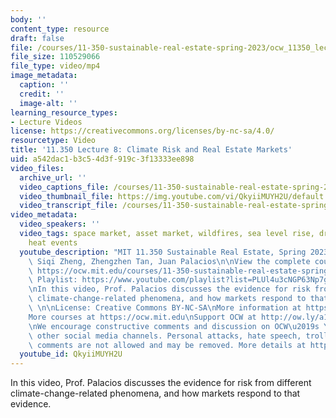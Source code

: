```yaml
---
body: ''
content_type: resource
draft: false
file: /courses/11-350-sustainable-real-estate-spring-2023/ocw_11350_lecture08_2023mar07_360p_16_9.mp4
file_size: 110529066
file_type: video/mp4
image_metadata:
  caption: ''
  credit: ''
  image-alt: ''
learning_resource_types:
- Lecture Videos
license: https://creativecommons.org/licenses/by-nc-sa/4.0/
resourcetype: Video
title: '11.350 Lecture 8: Climate Risk and Real Estate Markets'
uid: a542dac1-b3c5-4d3f-919c-3f13333ee898
video_files:
  archive_url: ''
  video_captions_file: /courses/11-350-sustainable-real-estate-spring-2023/1fqDLq3Ci4mquIVWZOskYNwOa9S-cbjiZ_transcript.webvtt
  video_thumbnail_file: https://img.youtube.com/vi/QkyiiMUYH2U/default.jpg
  video_transcript_file: /courses/11-350-sustainable-real-estate-spring-2023/1fqDLq3Ci4mquIVWZOskYNwOa9S-cbjiZ_transcript.pdf
video_metadata:
  video_speakers: ''
  video_tags: space market, asset market, wildfires, sea level rise, drought, extreme
    heat events
  youtube_description: "MIT 11.350 Sustainable Real Estate, Spring 2023\nInstructors:\
    \ Siqi Zheng, Zhengzhen Tan, Juan Palacios\n\nView the complete course (or resource):\
    \ https://ocw.mit.edu/courses/11-350-sustainable-real-estate-spring-2023/\nYouTube\
    \ Playlist: https://www.youtube.com/playlist?list=PLUl4u3cNGP63Np7g0Xtk939LL9OwJ-OuW\n\
    \nIn this video, Prof. Palacios discusses the evidence for risk from different\
    \ climate-change-related phenomena, and how markets respond to that evidence.\
    \ \n\nLicense: Creative Commons BY-NC-SA\nMore information at https://ocw.mit.edu/terms\n\
    More courses at https://ocw.mit.edu\nSupport OCW at http://ow.ly/a1If50zVRlQ\n\
    \nWe encourage constructive comments and discussion on OCW\u2019s YouTube and\
    \ other social media channels. Personal attacks, hate speech, trolling, and inappropriate\
    \ comments are not allowed and may be removed. More details at https://ocw.mit.edu/comments."
  youtube_id: QkyiiMUYH2U
---
```

In this video, Prof. Palacios discusses the evidence for risk from different climate-change-related phenomena, and how markets respond to that evidence.